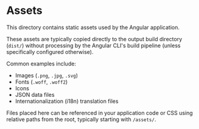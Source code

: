 # Assets

This directory contains static assets used by the Angular application.

These assets are typically copied directly to the output build directory (`dist/`) without processing by the Angular CLI's build pipeline (unless specifically configured otherwise).

Common examples include:

-   Images (`.png`, `.jpg`, `.svg`)
-   Fonts (`.woff`, `.woff2`)
-   Icons
-   JSON data files
-   Internationalization (i18n) translation files

Files placed here can be referenced in your application code or CSS using relative paths from the root, typically starting with `/assets/`.